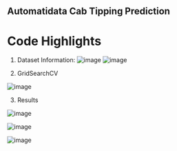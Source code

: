 ## Automatidata Cab Tipping Prediction
# Code Highlights
1. Dataset Information:
![image](https://github.com/user-attachments/assets/54bdf8c4-53e7-4e22-8df7-41638656ae59)
![image](https://github.com/user-attachments/assets/8881c862-a38e-456e-aa40-e5d544ad583b)

2. GridSearchCV

![image](https://github.com/user-attachments/assets/067836bb-be85-4fc1-9cdc-efdbafd17a8a)

3. Results

![image](https://github.com/user-attachments/assets/78ae54c1-12b4-47bd-a4fd-0e6209e8d316)


![image](https://github.com/user-attachments/assets/9a3fdb43-b191-471d-a97e-c0ee23a97508)

![image](https://github.com/user-attachments/assets/37c7806a-5c5e-4db6-bd7f-a7a479e65cbb)


